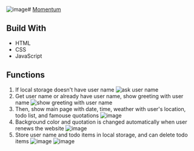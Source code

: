 ![image](https://github.com/SeonhyeY/momentum/assets/124941076/abe47d71-10a9-4147-aeee-66dcc814c3b4)# [Momentum](https://seonhyey.github.io/momentum/)

## Build With
- HTML
- CSS
- JavaScript

## Functions
1. If local storage doesn't have user name
![ask user name](https://github.com/SeonhyeY/momentum/assets/124941076/269a411c-b79f-4577-b291-466c7410e0a2) 
2. Get user name or already have user name, show greeting with user name
![show greeting with user name](https://github.com/SeonhyeY/momentum/assets/124941076/106f9c21-70fc-440b-b231-6e5833a34d82)
3. Then, show main page with date, time, weather with user's location, todo list, and famouse quotations
![image](https://github.com/SeonhyeY/momentum/assets/124941076/9cbf5747-baf3-49d1-8198-02261fb6d765)
4. Background color and quotation is changed automatically when user renews the website
![image](https://github.com/SeonhyeY/momentum/assets/124941076/c6d81427-a93e-4078-b352-f800c02e2d07)
5. Store user name and todo items in local storage, and can delete todo items
![image](https://github.com/SeonhyeY/momentum/assets/124941076/36dd6db4-12e4-4199-a4a0-752052cda56c)
![image](https://github.com/SeonhyeY/momentum/assets/124941076/d7c02c9c-fd10-48a0-878f-b8bcc8d80014)
